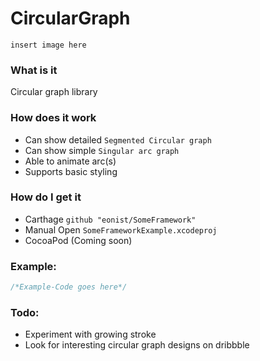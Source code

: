 # CircularGraph

`insert image here`

### What is it
Circular graph library

### How does it work
- Can show detailed `Segmented Circular graph`
- Can show simple `Singular arc graph`
- Able to animate arc(s)
- Supports basic styling

### How do I get it
- Carthage `github "eonist/SomeFramework"`
- Manual Open `SomeFrameworkExample.xcodeproj`
- CocoaPod (Coming soon)

### Example:
```swift
/*Example-Code goes here*/
```

### Todo:
- Experiment with growing stroke
- Look for interesting circular graph designs on dribbble
